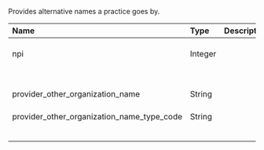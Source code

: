 Provides alternative names a practice goes by.

| Name                                       | Type    | Description   | Constraints                   |
|:-------------------------------------------|:--------|:--------------|:------------------------------|
| npi                                        | Integer |               | 1003000258 <= x <= 1992999890 |
|                                            |         |               | Non-Null                      |
| provider_other_organization_name           | String  |               | Mostly Non-Null >=99%         |
| provider_other_organization_name_type_code | String  |               | One of ["3", "4", "5"]        |
|                                            |         |               | Non-Null                      |